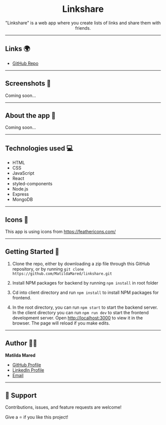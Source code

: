 <h1 align="center">Linkshare</h1>

<p align="center">"Linkshare" is a web app where you create lists of links and share them with friends.</p>

---

## Links 🌍

- [GitHub Repo](https://github.com/MatildaMared/linkshare "Linkshare Repo")

---

## Screenshots 📸

Coming soon...

---

## About the app 📝

Coming soon...

---

## Technologies used 💻

- HTML
- CSS
- JavaScript
- React
- styled-components
- Node.js
- Express
- MongoDB

---

## Icons 🎨

This app is using icons from https://feathericons.com/

---

## Getting Started 🛫

1. Clone the repo, either by downloading a zip file through this GitHub repository, or by running `git clone https://github.com/MatildaMared/linkshare.git`

2. Install NPM packages for backend by running `npm install` in root folder

3. Cd into client directory and run `npm install` to install NPM packages for frontend.

4. In the root directory, you can run `npm start` to start the backend server. In the client directory you can run `npm run dev` to start the frontend development server. Open [http://localhost:3000](http://localhost:3000) to view it in the browser. The page will reload if you make edits.

---

## Author 👩‍💻

**Matilda Mared**

- [GitHub Profile](https://github.com/MatildaMared "MatildaMared")
- [LinkedIn Profile](https://www.linkedin.com/in/matilda-mared "MatildaMared")
- [Email](mailto:rohitjain19060@gmail.com?subject=Hi "Hi!")

---

## 🤝 Support

Contributions, issues, and feature requests are welcome!

Give a ⭐️ if you like this project!
